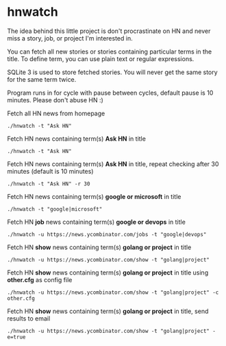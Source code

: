 # hnwatch
The idea behind this little project is don't procrastinate on HN
and never miss a story, job, or project I'm interested in.

You can fetch all new stories or stories containing particular terms
in the title. To define term, you can use plain text or regular expressions.

SQLite 3 is used to store fetched stories.
You will never get the same story for the same term twice.

Program runs in for cycle with pause between cycles,
default pause is 10 minutes. Please don't abuse HN :)

Fetch all HN news from homepage
```
./hnwatch -t "Ask HN"
```
Fetch HN news containing term(s) **Ask HN** in title
```
./hnwatch -t "Ask HN"
```
Fetch HN news containing term(s) **Ask HN** in title, repeat checking after 30 minutes (default is 10 minutes)
```
./hnwatch -t "Ask HN" -r 30
```
Fetch HN news containing term(s) **google or microsoft** in title
```
./hnwatch -t "google|microsoft"
```
Fetch HN **job** news containing term(s) **google or devops** in title
```
./hnwatch -u https://news.ycombinator.com/jobs -t "google|devops"
```
Fetch HN **show** news containing term(s) **golang or project** in title
```
./hnwatch -u https://news.ycombinator.com/show -t "golang|project"
```
Fetch HN **show** news containing term(s) **golang or project** in title using **other.cfg** as config file
```
./hnwatch -u https://news.ycombinator.com/show -t "golang|project" -c other.cfg
```
Fetch HN **show** news containing term(s) **golang or project** in title, send results to email
```
./hnwatch -u https://news.ycombinator.com/show -t "golang|project" -e=true
```
